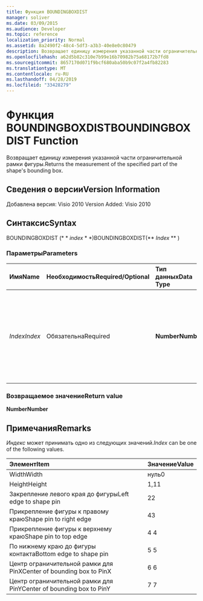 ```yaml
---
title: Функция BOUNDINGBOXDIST
manager: soliver
ms.date: 03/09/2015
ms.audience: Developer
ms.topic: reference
localization_priority: Normal
ms.assetid: 8a2490f2-48c4-5df3-a3b3-40e8e0c80479
description: Возвращает единицу измерения указанной части ограничительной рамки фигуры.
ms.openlocfilehash: a62d5b82c310e7b99e16b70982b75a68172b7fd8
ms.sourcegitcommit: 8657170d071f9bcf680aba50b9c07f2a4fb82283
ms.translationtype: MT
ms.contentlocale: ru-RU
ms.lasthandoff: 04/28/2019
ms.locfileid: "33428279"
---
```

# <a name="boundingboxdist-function"></a><span data-ttu-id="fdb0e-103">Функция BOUNDINGBOXDIST</span><span class="sxs-lookup"><span data-stu-id="fdb0e-103">BOUNDINGBOXDIST Function</span></span>

<span data-ttu-id="fdb0e-104">Возвращает единицу измерения указанной части ограничительной рамки фигуры.</span><span class="sxs-lookup"><span data-stu-id="fdb0e-104">Returns the measurement of the specified part of the shape's bounding box.</span></span> 
  
## <a name="version-information"></a><span data-ttu-id="fdb0e-105">Сведения о версии</span><span class="sxs-lookup"><span data-stu-id="fdb0e-105">Version Information</span></span>

<span data-ttu-id="fdb0e-106">Добавлена версия: Visio 2010
</span><span class="sxs-lookup"><span data-stu-id="fdb0e-106">Version Added: Visio 2010</span></span> 
  
## <a name="syntax"></a><span data-ttu-id="fdb0e-107">Синтаксис</span><span class="sxs-lookup"><span data-stu-id="fdb0e-107">Syntax</span></span>

<span data-ttu-id="fdb0e-108">BOUNDINGBOXDIST (\* \* *index* \* \*)</span><span class="sxs-lookup"><span data-stu-id="fdb0e-108">BOUNDINGBOXDIST(\*\* *Index* \*\* )</span></span> 
  
### <a name="parameters"></a><span data-ttu-id="fdb0e-109">Параметры</span><span class="sxs-lookup"><span data-stu-id="fdb0e-109">Parameters</span></span>

|<span data-ttu-id="fdb0e-110">**Имя**</span><span class="sxs-lookup"><span data-stu-id="fdb0e-110">**Name**</span></span>|<span data-ttu-id="fdb0e-111">**Необходимость**</span><span class="sxs-lookup"><span data-stu-id="fdb0e-111">**Required/Optional**</span></span>|<span data-ttu-id="fdb0e-112">**Тип данных**</span><span class="sxs-lookup"><span data-stu-id="fdb0e-112">**Data Type**</span></span>|<span data-ttu-id="fdb0e-113">**Описание**</span><span class="sxs-lookup"><span data-stu-id="fdb0e-113">**Description**</span></span>|
|:-----|:-----|:-----|:-----|
| <span data-ttu-id="fdb0e-114">_Index_</span><span class="sxs-lookup"><span data-stu-id="fdb0e-114">_Index_</span></span> <br/> |<span data-ttu-id="fdb0e-115">Обязательна</span><span class="sxs-lookup"><span data-stu-id="fdb0e-115">Required</span></span>  <br/> |<span data-ttu-id="fdb0e-116">**Number**</span><span class="sxs-lookup"><span data-stu-id="fdb0e-116">**Number**</span></span> <br/> |<span data-ttu-id="fdb0e-117">Часть ограничительной рамки фигуры для измерения и возврата.</span><span class="sxs-lookup"><span data-stu-id="fdb0e-117">The part of the shape's bounding box to measure and return.</span></span> <span data-ttu-id="fdb0e-118">Возможные значения приведены в разделе remarks.</span><span class="sxs-lookup"><span data-stu-id="fdb0e-118">See Remarks for possible values.</span></span>  <br/> |
   
### <a name="return-value"></a><span data-ttu-id="fdb0e-119">Возвращаемое значение</span><span class="sxs-lookup"><span data-stu-id="fdb0e-119">Return value</span></span>

 <span data-ttu-id="fdb0e-120">**Number**</span><span class="sxs-lookup"><span data-stu-id="fdb0e-120">**Number**</span></span>
  
## <a name="remarks"></a><span data-ttu-id="fdb0e-121">Примечания</span><span class="sxs-lookup"><span data-stu-id="fdb0e-121">Remarks</span></span>

 <span data-ttu-id="fdb0e-122">*Индекс* может принимать одно из следующих значений.</span><span class="sxs-lookup"><span data-stu-id="fdb0e-122">*Index*  can be one of the following values.</span></span> 
  
|<span data-ttu-id="fdb0e-123">**Элемент**</span><span class="sxs-lookup"><span data-stu-id="fdb0e-123">**Item**</span></span>|<span data-ttu-id="fdb0e-124">**Значение**</span><span class="sxs-lookup"><span data-stu-id="fdb0e-124">**Value**</span></span>|
|:-----|:-----|
|<span data-ttu-id="fdb0e-125">Width</span><span class="sxs-lookup"><span data-stu-id="fdb0e-125">Width</span></span>  <br/> |<span data-ttu-id="fdb0e-126">нуль</span><span class="sxs-lookup"><span data-stu-id="fdb0e-126">0</span></span>  <br/> |
|<span data-ttu-id="fdb0e-127">Height</span><span class="sxs-lookup"><span data-stu-id="fdb0e-127">Height</span></span>  <br/> |<span data-ttu-id="fdb0e-128">1,1</span><span class="sxs-lookup"><span data-stu-id="fdb0e-128">1</span></span>  <br/> |
|<span data-ttu-id="fdb0e-129">Закрепление левого края до фигуры</span><span class="sxs-lookup"><span data-stu-id="fdb0e-129">Left edge to shape pin</span></span>  <br/> |<span data-ttu-id="fdb0e-130">2</span><span class="sxs-lookup"><span data-stu-id="fdb0e-130">2</span></span>  <br/> |
|<span data-ttu-id="fdb0e-131">Прикрепление фигуры к правому краю</span><span class="sxs-lookup"><span data-stu-id="fdb0e-131">Shape pin to right edge</span></span>  <br/> |<span data-ttu-id="fdb0e-132">4</span><span class="sxs-lookup"><span data-stu-id="fdb0e-132">3</span></span>  <br/> |
|<span data-ttu-id="fdb0e-133">Прикрепление фигуры к верхнему краю</span><span class="sxs-lookup"><span data-stu-id="fdb0e-133">Shape pin to top edge</span></span>  <br/> |<span data-ttu-id="fdb0e-134">4 </span><span class="sxs-lookup"><span data-stu-id="fdb0e-134">4</span></span>  <br/> |
|<span data-ttu-id="fdb0e-135">По нижнему краю до фигуры контакта</span><span class="sxs-lookup"><span data-stu-id="fdb0e-135">Bottom edge to shape pin</span></span>  <br/> |<span data-ttu-id="fdb0e-136">5 </span><span class="sxs-lookup"><span data-stu-id="fdb0e-136">5</span></span>  <br/> |
|<span data-ttu-id="fdb0e-137">Центр ограничительной рамки для PinX</span><span class="sxs-lookup"><span data-stu-id="fdb0e-137">Center of bounding box to PinX</span></span>  <br/> |<span data-ttu-id="fdb0e-138">6 </span><span class="sxs-lookup"><span data-stu-id="fdb0e-138">6</span></span>  <br/> |
|<span data-ttu-id="fdb0e-139">Центр ограничительной рамки для PinY</span><span class="sxs-lookup"><span data-stu-id="fdb0e-139">Center of bounding box to PinY</span></span>  <br/> |<span data-ttu-id="fdb0e-140">7 </span><span class="sxs-lookup"><span data-stu-id="fdb0e-140">7</span></span>  <br/> |
   

